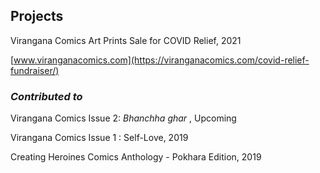 ## Projects

Virangana Comics Art Prints Sale for COVID Relief, 2021

[www.viranganacomics.com](https://viranganacomics.com/covid-relief-fundraiser/)



### *Contributed to*


Virangana Comics Issue 2: *Bhanchha ghar* , Upcoming

Virangana Comics Issue 1 : Self-Love, 2019

Creating Heroines Comics Anthology - Pokhara Edition, 2019





